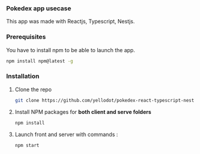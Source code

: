 ### Pokedex app usecase

This app was made with Reactjs, Typescript, Nestjs.

### Prerequisites

You have to install npm to be able to launch the app.

  ```sh
  npm install npm@latest -g
  ```

### Installation

1. Clone the repo
   ```sh
   git clone https://github.com/yellodot/pokedex-react-typescript-nestjs.git
   ```
2. Install NPM packages for **both client and serve folders**
   ```sh
   npm install
   ```
3. Launch front and server with commands :
   ```sh
   npm start
   ```
